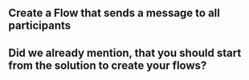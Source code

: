 ## Create a Flow that sends a message to all participants

## Did we already mention, that you should start from the solution to create your flows?